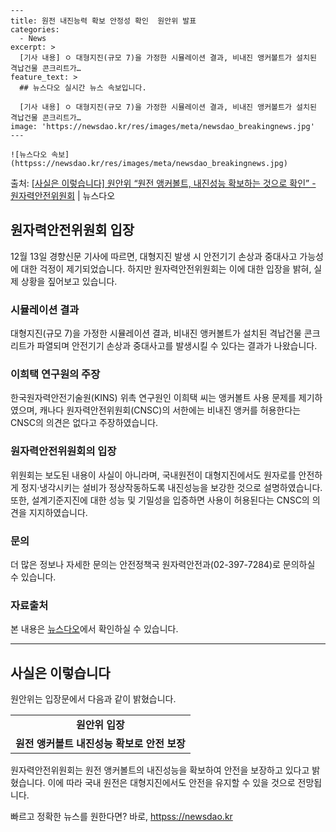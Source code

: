     ---
    title: 원전 내진능력 확보 안정성 확인  원안위 발표
    categories:
      - News
    excerpt: >
      [기사 내용] ㅇ 대형지진(규모 7)을 가정한 시뮬레이션 결과, 비내진 앵커볼트가 설치된 격납건물 콘크리트가…
    feature_text: >
      ## 뉴스다오 실시간 뉴스 속보입니다.
    
      [기사 내용] ㅇ 대형지진(규모 7)을 가정한 시뮬레이션 결과, 비내진 앵커볼트가 설치된 격납건물 콘크리트가…
    image: 'https://newsdao.kr/res/images/meta/newsdao_breakingnews.jpg'
    ---
    
    ![뉴스다오 속보](httpss://newsdao.kr/res/images/meta/newsdao_breakingnews.jpg)

<p>출처: <a href="httpss://newsdao.kr/2803" rel="dofollow">[사실은 이렇습니다] 원안위 “원전 앵커볼트, 내진성능 확보하는 것으로 확인” - 원자력안전위원회</a> | 뉴스다오</p>

<h2 data-ke-size="size26">원자력안전위원회 입장</h2>
<p data-ke-size="size16">12월 13일 경향신문 기사에 따르면, 대형지진 발생 시 안전기기 손상과 중대사고 가능성에 대한 걱정이 제기되었습니다. 하지만 원자력안전위원회는 이에 대한 입장을 밝혀, 실제 상황을 짚어보고 있습니다.</p>

<h3>시뮬레이션 결과</h3>
<p data-ke-size="size16">대형지진(규모 7)을 가정한 시뮬레이션 결과, 비내진 앵커볼트가 설치된 격납건물 콘크리트가 파열되며 안전기기 손상과 중대사고를 발생시킬 수 있다는 결과가 나왔습니다.</p>

<h3>이희택 연구원의 주장</h3>
<p data-ke-size="size16">한국원자력안전기술원(KINS) 위촉 연구원인 이희택 씨는 앵커볼트 사용 문제를 제기하였으며, 캐나다 원자력안전위원회(CNSC)의 서한에는 비내진 앵커를 허용한다는 CNSC의 의견은 없다고 주장하였습니다.</p>

<h3>원자력안전위원회의 입장</h3>
<p data-ke-size="size16">위원회는 보도된 내용이 사실이 아니라며, 국내원전이 대형지진에서도 원자로를 안전하게 정지·냉각시키는 설비가 정상작동하도록 내진성능을 보강한 것으로 설명하였습니다. 또한, 설계기준지진에 대한 성능 및 기밀성을 입증하면 사용이 허용된다는 CNSC의 의견을 지지하였습니다.</p>

<h3>문의</h3>
<p data-ke-size="size16">더 많은 정보나 자세한 문의는 안전정책국 원자력안전과(02-397-7284)로 문의하실 수 있습니다.</p>

<h3>자료출처</h3>
<p data-ke-size="size16">본 내용은 <a href="httpss://newsdao.kr/2803">뉴스다오</a>에서 확인하실 수 있습니다.</p>

<hr>

<h2 data-ke-size="size26">사실은 이렇습니다</h2>
<p data-ke-size="size16">원안위는 입장문에서 다음과 같이 밝혔습니다.</p>
<table>
	<tr>
		<td style="text-align: center; height: 17px;"><b>원안위 입장</b></td>
	</tr>
	<tr>
		<td><b>원전 앵커볼트 내진성능 확보로 안전 보장</b></td>
	</tr>
</table>
<p data-ke-size="size16">원자력안전위원회는 원전 앵커볼트의 내진성능을 확보하여 안전을 보장하고 있다고 밝혔습니다. 이에 따라 국내 원전은 대형지진에서도 안전을 유지할 수 있을 것으로 전망됩니다.</p> 

빠르고 정확한 뉴스를 원한다면? 바로, <a href="httpss://newsdao.kr" rel="dofollow">httpss://newsdao.kr</a>


    